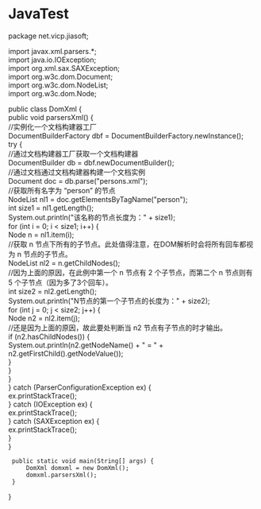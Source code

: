 # JavaTest
package net.vicp.jiasoft;  
  
import javax.xml.parsers.*;  
import java.io.IOException;  
import org.xml.sax.SAXException;  
import org.w3c.dom.Document;  
import org.w3c.dom.NodeList;  
import org.w3c.dom.Node;  
  
public class DomXml {  
     public void parsersXml() {  
         //实例化一个文档构建器工厂  
         DocumentBuilderFactory dbf = DocumentBuilderFactory.newInstance();  
         try {  
             //通过文档构建器工厂获取一个文档构建器  
             DocumentBuilder db = dbf.newDocumentBuilder();  
             //通过文档通过文档构建器构建一个文档实例  
             Document doc = db.parse("persons.xml");  
             //获取所有名字为 “person” 的节点  
             NodeList nl1 = doc.getElementsByTagName("person");  
             int size1 = nl1.getLength();  
             System.out.println("该名称的节点长度为：" + size1);  
             for (int i = 0; i < size1; i++) {  
                 Node n = nl1.item(i);  
                 //获取 n 节点下所有的子节点。此处值得注意，在DOM解析时会将所有回车都视为 n 节点的子节点。  
                 NodeList nl2 = n.getChildNodes();  
                 //因为上面的原因，在此例中第一个 n 节点有 2 个子节点，而第二个 n 节点则有 5 个子节点（因为多了3个回车）。  
                 int size2 = nl2.getLength();  
                 System.out.println("N节点的第一个子节点的长度为：" + size2);  
                 for (int j = 0; j < size2; j++) {  
                     Node n2 = nl2.item(j);  
                     //还是因为上面的原因，故此要处判断当 n2 节点有子节点的时才输出。  
                     if (n2.hasChildNodes()) {  
                         System.out.println(n2.getNodeName() + " = " +  
                                            n2.getFirstChild().getNodeValue());  
                     }  
                 }  
             }  
         } catch (ParserConfigurationException ex) {  
             ex.printStackTrace();  
         } catch (IOException ex) {  
             ex.printStackTrace();  
         } catch (SAXException ex) {  
             ex.printStackTrace();  
         }  
     }  
   
     public static void main(String[] args) {  
         DomXml domxml = new DomXml();  
         domxml.parsersXml();  
     }  
 }  

